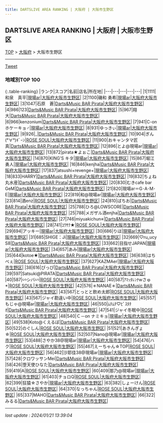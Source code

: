 ```yaml
---
title: DARTSLIVE AREA RANKING | 大阪府 | 大阪市生野区
---
```

## DARTSLIVE AREA RANKING | 大阪府 | 大阪市生野区

[TOP](/darts/rank/) > [大阪府](/darts/rank/大阪府/) > 大阪市生野区

___

<a href="https://twitter.com/share?ref_src=twsrc%5Etfw" data-text="DARTSLIVE AREA RANKING | 大阪府大阪市生野区" class="twitter-share-button" data-via="DARTSLIVE" data-hashtags="DARTSLIVE" data-related="DARTSLIVE" data-show-count="false">Tweet</a>

### 地域別TOP 100

{:.table-ranking}
|ランク|スコア|名前|店名|所在地|
|---|---|---|---|---|
|1|1111|和泉　真平|<a href="https://search.dartslive.com/jp/shop/bad9b08b208d1b18774c926eb736cb5a">現場ar</a>|<a href="/darts/rank/大阪府/大阪市生野区">大阪府大阪市生野区</a>|
|2|1100|磯和 勇希|<a href="https://search.dartslive.com/jp/shop/bad9b08b208d1b18774c926eb736cb5a">現場ar</a>|<a href="/darts/rank/大阪府/大阪市生野区">大阪府大阪市生野区</a>|
|3|1047|石原　蒼|<a href="https://search.dartslive.com/jp/shop/e3cb92f35cb67d5b0d9b047a20a7ba1e">Darts&Music BAR Pirata</a>|<a href="/darts/rank/大阪府/大阪市生野区">大阪府大阪市生野区</a>|
|4|986|123|<a href="https://search.dartslive.com/jp/shop/e3cb92f35cb67d5b0d9b047a20a7ba1e">Darts&Music BAR Pirata</a>|<a href="/darts/rank/大阪府/大阪市生野区">大阪府大阪市生野区</a>|
|5|967|翔大|<a href="https://search.dartslive.com/jp/shop/e3cb92f35cb67d5b0d9b047a20a7ba1e">Darts&Music BAR Pirata</a>|<a href="/darts/rank/大阪府/大阪市生野区">大阪府大阪市生野区</a>|
|6|966|kenzonium|<a href="https://search.dartslive.com/jp/shop/e3cb92f35cb67d5b0d9b047a20a7ba1e">Darts&Music BAR Pirata</a>|<a href="/darts/rank/大阪府/大阪市生野区">大阪府大阪市生野区</a>|
|7|941|C-onホケーキョ♂|<a href="https://search.dartslive.com/jp/shop/bad9b08b208d1b18774c926eb736cb5a">現場ar</a>|<a href="/darts/rank/大阪府/大阪市生野区">大阪府大阪市生野区</a>|
|8|931|ゆっきぃ|<a href="https://search.dartslive.com/jp/shop/bad9b08b208d1b18774c926eb736cb5a">現場ar</a>|<a href="/darts/rank/大阪府/大阪市生野区">大阪府大阪市生野区</a>|
|9|926|_|<a href="https://search.dartslive.com/jp/shop/e3cb92f35cb67d5b0d9b047a20a7ba1e">Darts&Music BAR Pirata</a>|<a href="/darts/rank/大阪府/大阪市生野区">大阪府大阪市生野区</a>|
|10|904|ぎん(°∀°)ｷﾞｰﾝ|<a href="https://search.dartslive.com/jp/shop/4bfdea0d7ebdd9b50d9b047a20a7ba1e">ROSE SOUL</a>|<a href="/darts/rank/大阪府/大阪市生野区">大阪府大阪市生野区</a>|
|11|900|おキャンタマ匠真|<a href="https://search.dartslive.com/jp/shop/e3cb92f35cb67d5b0d9b047a20a7ba1e">Darts&Music BAR Pirata</a>|<a href="/darts/rank/大阪府/大阪市生野区">大阪府大阪市生野区</a>|
|12|896|とよ@現場ar|<a href="https://search.dartslive.com/jp/shop/bad9b08b208d1b18774c926eb736cb5a">現場ar</a>|<a href="/darts/rank/大阪府/大阪市生野区">大阪府大阪市生野区</a>|
|13|872|pirata★よぉこ|<a href="https://search.dartslive.com/jp/shop/e3cb92f35cb67d5b0d9b047a20a7ba1e">Darts&Music BAR Pirata</a>|<a href="/darts/rank/大阪府/大阪市生野区">大阪府大阪市生野区</a>|
|14|870|KING&#x27;S キタ|<a href="https://search.dartslive.com/jp/shop/bad9b08b208d1b18774c926eb736cb5a">現場ar</a>|<a href="/darts/rank/大阪府/大阪市生野区">大阪府大阪市生野区</a>|
|15|867|堀江　勇人|<a href="https://search.dartslive.com/jp/shop/bad9b08b208d1b18774c926eb736cb5a">現場ar</a>|<a href="/darts/rank/大阪府/大阪市生野区">大阪府大阪市生野区</a>|
|16|846|kenjha|<a href="https://search.dartslive.com/jp/shop/e3cb92f35cb67d5b0d9b047a20a7ba1e">Darts&Music BAR Pirata</a>|<a href="/darts/rank/大阪府/大阪市生野区">大阪府大阪市生野区</a>|
|17|837|atsushi+revenge+|<a href="https://search.dartslive.com/jp/shop/bad9b08b208d1b18774c926eb736cb5a">現場ar</a>|<a href="/darts/rank/大阪府/大阪市生野区">大阪府大阪市生野区</a>|
|18|833|HARRY|<a href="https://search.dartslive.com/jp/shop/e3cb92f35cb67d5b0d9b047a20a7ba1e">Darts&Music BAR Pirata</a>|<a href="/darts/rank/大阪府/大阪市生野区">大阪府大阪市生野区</a>|
|19|832|ちょね丸水産|<a href="https://search.dartslive.com/jp/shop/e3cb92f35cb67d5b0d9b047a20a7ba1e">Darts&Music BAR Pirata</a>|<a href="/darts/rank/大阪府/大阪市生野区">大阪府大阪市生野区</a>|
|20|830|むきcafe bar GeM|<a href="https://search.dartslive.com/jp/shop/e3cb92f35cb67d5b0d9b047a20a7ba1e">Darts&Music BAR Pirata</a>|<a href="/darts/rank/大阪府/大阪市生野区">大阪府大阪市生野区</a>|
|21|820|現場ar＝G･A･M･E|<a href="https://search.dartslive.com/jp/shop/bad9b08b208d1b18774c926eb736cb5a">現場ar</a>|<a href="/darts/rank/大阪府/大阪市生野区">大阪府大阪市生野区</a>|
|22|819|和@現場ar|<a href="https://search.dartslive.com/jp/shop/bad9b08b208d1b18774c926eb736cb5a">現場ar</a>|<a href="/darts/rank/大阪府/大阪市生野区">大阪府大阪市生野区</a>|
|23|814|酒enz|<a href="https://search.dartslive.com/jp/shop/4bfdea0d7ebdd9b50d9b047a20a7ba1e">ROSE SOUL</a>|<a href="/darts/rank/大阪府/大阪市生野区">大阪府大阪市生野区</a>|
|24|810|ばちお|<a href="https://search.dartslive.com/jp/shop/e3cb92f35cb67d5b0d9b047a20a7ba1e">Darts&Music BAR Pirata</a>|<a href="/darts/rank/大阪府/大阪市生野区">大阪府大阪市生野区</a>|
|25|788|ひろ@LOWSCORE|<a href="https://search.dartslive.com/jp/shop/e3cb92f35cb67d5b0d9b047a20a7ba1e">Darts&Music BAR Pirata</a>|<a href="/darts/rank/大阪府/大阪市生野区">大阪府大阪市生野区</a>|
|25|788|メガザル酒enjha|<a href="https://search.dartslive.com/jp/shop/e3cb92f35cb67d5b0d9b047a20a7ba1e">Darts&Music BAR Pirata</a>|<a href="/darts/rank/大阪府/大阪市生野区">大阪府大阪市生野区</a>|
|27|746|miyuakichun⭐︎|<a href="https://search.dartslive.com/jp/shop/e3cb92f35cb67d5b0d9b047a20a7ba1e">Darts&Music BAR Pirata</a>|<a href="/darts/rank/大阪府/大阪市生野区">大阪府大阪市生野区</a>|
|28|741|ﾕｳｻｸ★|<a href="https://search.dartslive.com/jp/shop/4bfdea0d7ebdd9b50d9b047a20a7ba1e">ROSE SOUL</a>|<a href="/darts/rank/大阪府/大阪市生野区">大阪府大阪市生野区</a>|
|29|694|アッキー|<a href="https://search.dartslive.com/jp/shop/bad9b08b208d1b18774c926eb736cb5a">現場ar</a>|<a href="/darts/rank/大阪府/大阪市生野区">大阪府大阪市生野区</a>|
|30|686|りほ|<a href="https://search.dartslive.com/jp/shop/bad9b08b208d1b18774c926eb736cb5a">現場ar</a>|<a href="/darts/rank/大阪府/大阪市生野区">大阪府大阪市生野区</a>|
|31|685|SHIGE：Ji|<a href="https://search.dartslive.com/jp/shop/bad9b08b208d1b18774c926eb736cb5a">現場ar</a>|<a href="/darts/rank/大阪府/大阪市生野区">大阪府大阪市生野区</a>|
|32|669|♡ru_ucy S8|<a href="https://search.dartslive.com/jp/shop/e3cb92f35cb67d5b0d9b047a20a7ba1e">Darts&Music BAR Pirata</a>|<a href="/darts/rank/大阪府/大阪市生野区">大阪府大阪市生野区</a>|
|33|662|目指せJAPAN|<a href="https://search.dartslive.com/jp/shop/bad9b08b208d1b18774c926eb736cb5a">現場ar</a>|<a href="/darts/rank/大阪府/大阪市生野区">大阪府大阪市生野区</a>|
|34|657|あみ|<a href="https://search.dartslive.com/jp/shop/bad9b08b208d1b18774c926eb736cb5a">現場ar</a>|<a href="/darts/rank/大阪府/大阪市生野区">大阪府大阪市生野区</a>|
|35|644|kotoe★|<a href="https://search.dartslive.com/jp/shop/e3cb92f35cb67d5b0d9b047a20a7ba1e">Darts&Music BAR Pirata</a>|<a href="/darts/rank/大阪府/大阪市生野区">大阪府大阪市生野区</a>|
|36|638|はちべぇ|<a href="https://search.dartslive.com/jp/shop/4bfdea0d7ebdd9b50d9b047a20a7ba1e">ROSE SOUL</a>|<a href="/darts/rank/大阪府/大阪市生野区">大阪府大阪市生野区</a>|
|37|627|KAZMAer|<a href="https://search.dartslive.com/jp/shop/bad9b08b208d1b18774c926eb736cb5a">現場ar</a>|<a href="/darts/rank/大阪府/大阪市生野区">大阪府大阪市生野区</a>|
|38|616|ぴっぴ|<a href="https://search.dartslive.com/jp/shop/e3cb92f35cb67d5b0d9b047a20a7ba1e">Darts&Music BAR Pirata</a>|<a href="/darts/rank/大阪府/大阪市生野区">大阪府大阪市生野区</a>|
|39|597|Satsuki@PIRATA|<a href="https://search.dartslive.com/jp/shop/e3cb92f35cb67d5b0d9b047a20a7ba1e">Darts&Music BAR Pirata</a>|<a href="/darts/rank/大阪府/大阪市生野区">大阪府大阪市生野区</a>|
|40|587|∽シバ∽|<a href="https://search.dartslive.com/jp/shop/4bfdea0d7ebdd9b50d9b047a20a7ba1e">ROSE SOUL</a>|<a href="/darts/rank/大阪府/大阪市生野区">大阪府大阪市生野区</a>|
|40|587|ｱﾏｯﾀﾚﾝﾅwさゅ*|<a href="https://search.dartslive.com/jp/shop/4bfdea0d7ebdd9b50d9b047a20a7ba1e">ROSE SOUL</a>|<a href="/darts/rank/大阪府/大阪市生野区">大阪府大阪市生野区</a>|
|42|576|＊NANAE＊|<a href="https://search.dartslive.com/jp/shop/e3cb92f35cb67d5b0d9b047a20a7ba1e">Darts&Music BAR Pirata</a>|<a href="/darts/rank/大阪府/大阪市生野区">大阪府大阪市生野区</a>|
|43|567|とっとと飲め太郎|<a href="https://search.dartslive.com/jp/shop/4bfdea0d7ebdd9b50d9b047a20a7ba1e">ROSE SOUL</a>|<a href="/darts/rank/大阪府/大阪市生野区">大阪府大阪市生野区</a>|
|43|567|ジャイ勘違い中|<a href="https://search.dartslive.com/jp/shop/4bfdea0d7ebdd9b50d9b047a20a7ba1e">ROSE SOUL</a>|<a href="/darts/rank/大阪府/大阪市生野区">大阪府大阪市生野区</a>|
|45|557|もじゃ@現場ar|<a href="https://search.dartslive.com/jp/shop/bad9b08b208d1b18774c926eb736cb5a">現場ar</a>|<a href="/darts/rank/大阪府/大阪市生野区">大阪府大阪市生野区</a>|
|46|550|ﾑﾁﾑﾁ♡ﾋﾟｽﾀﾁｵ|<a href="https://search.dartslive.com/jp/shop/e3cb92f35cb67d5b0d9b047a20a7ba1e">Darts&Music BAR Pirata</a>|<a href="/darts/rank/大阪府/大阪市生野区">大阪府大阪市生野区</a>|
|47|541|ジャイ冬眠中|<a href="https://search.dartslive.com/jp/shop/4bfdea0d7ebdd9b50d9b047a20a7ba1e">ROSE SOUL</a>|<a href="/darts/rank/大阪府/大阪市生野区">大阪府大阪市生野区</a>|
|48|540|Ｃ－on ナミキョ|<a href="https://search.dartslive.com/jp/shop/bad9b08b208d1b18774c926eb736cb5a">現場ar</a>|<a href="/darts/rank/大阪府/大阪市生野区">大阪府大阪市生野区</a>|
|49|538|Koto@くえるぼ|<a href="https://search.dartslive.com/jp/shop/e3cb92f35cb67d5b0d9b047a20a7ba1e">Darts&Music BAR Pirata</a>|<a href="/darts/rank/大阪府/大阪市生野区">大阪府大阪市生野区</a>|
|50|522|のぐしん|<a href="https://search.dartslive.com/jp/shop/4bfdea0d7ebdd9b50d9b047a20a7ba1e">ROSE SOUL</a>|<a href="/darts/rank/大阪府/大阪市生野区">大阪府大阪市生野区</a>|
|51|521|あきんぎょ☆|<a href="https://search.dartslive.com/jp/shop/4bfdea0d7ebdd9b50d9b047a20a7ba1e">ROSE SOUL</a>|<a href="/darts/rank/大阪府/大阪市生野区">大阪府大阪市生野区</a>|
|52|507|Nano@現場ar|<a href="https://search.dartslive.com/jp/shop/bad9b08b208d1b18774c926eb736cb5a">現場ar</a>|<a href="/darts/rank/大阪府/大阪市生野区">大阪府大阪市生野区</a>|
|53|488|さやか38@現場ar|<a href="https://search.dartslive.com/jp/shop/bad9b08b208d1b18774c926eb736cb5a">現場ar</a>|<a href="/darts/rank/大阪府/大阪市生野区">大阪府大阪市生野区</a>|
|54|476|ハク|<a href="https://search.dartslive.com/jp/shop/4bfdea0d7ebdd9b50d9b047a20a7ba1e">ROSE SOUL</a>|<a href="/darts/rank/大阪府/大阪市生野区">大阪府大阪市生野区</a>|
|55|467|えーちゃん☆TOP|<a href="https://search.dartslive.com/jp/shop/4bfdea0d7ebdd9b50d9b047a20a7ba1e">ROSE SOUL</a>|<a href="/darts/rank/大阪府/大阪市生野区">大阪府大阪市生野区</a>|
|56|462|沙耶佳38@現場ar|<a href="https://search.dartslive.com/jp/shop/bad9b08b208d1b18774c926eb736cb5a">現場ar</a>|<a href="/darts/rank/大阪府/大阪市生野区">大阪府大阪市生野区</a>|
|57|428|クロワッサンMei|<a href="https://search.dartslive.com/jp/shop/e3cb92f35cb67d5b0d9b047a20a7ba1e">Darts&Music BAR Pirata</a>|<a href="/darts/rank/大阪府/大阪市生野区">大阪府大阪市生野区</a>|
|58|426|堕天使ひなた|<a href="https://search.dartslive.com/jp/shop/e3cb92f35cb67d5b0d9b047a20a7ba1e">Darts&Music BAR Pirata</a>|<a href="/darts/rank/大阪府/大阪市生野区">大阪府大阪市生野区</a>|
|59|419|A|<a href="https://search.dartslive.com/jp/shop/4bfdea0d7ebdd9b50d9b047a20a7ba1e">ROSE SOUL</a>|<a href="/darts/rank/大阪府/大阪市生野区">大阪府大阪市生野区</a>|
|60|409|那乃@現場ar|<a href="https://search.dartslive.com/jp/shop/bad9b08b208d1b18774c926eb736cb5a">現場ar</a>|<a href="/darts/rank/大阪府/大阪市生野区">大阪府大阪市生野区</a>|
|61|403|チョロQ|<a href="https://search.dartslive.com/jp/shop/4bfdea0d7ebdd9b50d9b047a20a7ba1e">ROSE SOUL</a>|<a href="/darts/rank/大阪府/大阪市生野区">大阪府大阪市生野区</a>|
|62|399|狂猿☆さやか|<a href="https://search.dartslive.com/jp/shop/bad9b08b208d1b18774c926eb736cb5a">現場ar</a>|<a href="/darts/rank/大阪府/大阪市生野区">大阪府大阪市生野区</a>|
|63|382|しょーけん|<a href="https://search.dartslive.com/jp/shop/4bfdea0d7ebdd9b50d9b047a20a7ba1e">ROSE SOUL</a>|<a href="/darts/rank/大阪府/大阪市生野区">大阪府大阪市生野区</a>|
|64|370|なっちゃん|<a href="https://search.dartslive.com/jp/shop/4bfdea0d7ebdd9b50d9b047a20a7ba1e">ROSE SOUL</a>|<a href="/darts/rank/大阪府/大阪市生野区">大阪府大阪市生野区</a>|
|65|337|MAHO|<a href="https://search.dartslive.com/jp/shop/e3cb92f35cb67d5b0d9b047a20a7ba1e">Darts&Music BAR Pirata</a>|<a href="/darts/rank/大阪府/大阪市生野区">大阪府大阪市生野区</a>|
|66|322|みるる|<a href="https://search.dartslive.com/jp/shop/e3cb92f35cb67d5b0d9b047a20a7ba1e">Darts&Music BAR Pirata</a>|<a href="/darts/rank/大阪府/大阪市生野区">大阪府大阪市生野区</a>|



___

_last update : 2024/01/21 13:39:04_


<script src="https://cdnjs.cloudflare.com/ajax/libs/jquery/3.6.1/jquery.min.js" integrity="sha512-aVKKRRi/Q/YV+4mjoKBsE4x3H+BkegoM/em46NNlCqNTmUYADjBbeNefNxYV7giUp0VxICtqdrbqU7iVaeZNXA==" crossorigin="anonymous" referrerpolicy="no-referrer"></script>
<script src="https://cdnjs.cloudflare.com/ajax/libs/jquery.tablesorter/2.31.3/js/jquery.tablesorter.min.js" integrity="sha512-qzgd5cYSZcosqpzpn7zF2ZId8f/8CHmFKZ8j7mU4OUXTNRd5g+ZHBPsgKEwoqxCtdQvExE5LprwwPAgoicguNg==" crossorigin="anonymous" referrerpolicy="no-referrer"></script>
<link rel="stylesheet" href="https://cdnjs.cloudflare.com/ajax/libs/jquery.tablesorter/2.31.3/css/theme.default.min.css" integrity="sha512-wghhOJkjQX0Lh3NSWvNKeZ0ZpNn+SPVXX1Qyc9OCaogADktxrBiBdKGDoqVUOyhStvMBmJQ8ZdMHiR3wuEq8+w==" crossorigin="anonymous" referrerpolicy="no-referrer" />
<script>
$(function() {
    $(".table-ranking").tablesorter({sortList:[[0, 0]]});
});
</script>

<script async src="https://platform.twitter.com/widgets.js" charset="utf-8"></script>